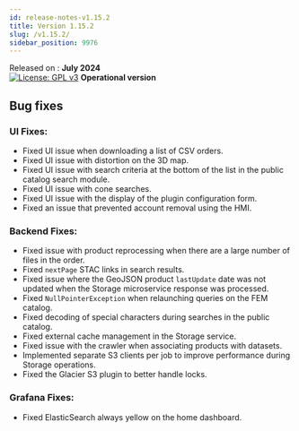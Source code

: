 ```yaml
---
id: release-notes-v1.15.2
title: Version 1.15.2
slug: /v1.15.2/
sidebar_position: 9976
---
```


Released on : **July 2024**  
[![License: GPL v3](https://img.shields.io/badge/License-GPLv3-blue.svg)](https://www.gnu.org/licenses/gpl-3.0)
**Operational version**

## Bug fixes

### UI Fixes:

- Fixed UI issue when downloading a list of CSV orders.
- Fixed UI issue with distortion on the 3D map.
- Fixed UI issue with search criteria at the bottom of the list in the public catalog search module.
- Fixed UI issue with cone searches.
- Fixed UI issue with the display of the plugin configuration form.
- Fixed an issue that prevented account removal using the HMI.

### Backend Fixes:

- Fixed issue with product reprocessing when there are a large number of files in the order.
- Fixed `nextPage` STAC links in search results.
- Fixed issue where the GeoJSON product `lastUpdate` date was not updated when the Storage microservice response was processed.
- Fixed `NullPointerException` when relaunching queries on the FEM catalog.
- Fixed decoding of special characters during searches in the public catalog.
- Fixed external cache management in the Storage service.
- Fixed issue with the crawler when associating products with datasets.
- Implemented separate S3 clients per job to improve performance during Storage operations.
- Fixed the Glacier S3 plugin to better handle locks.

### Grafana Fixes:

- Fixed ElasticSearch always yellow on the home dashboard.
